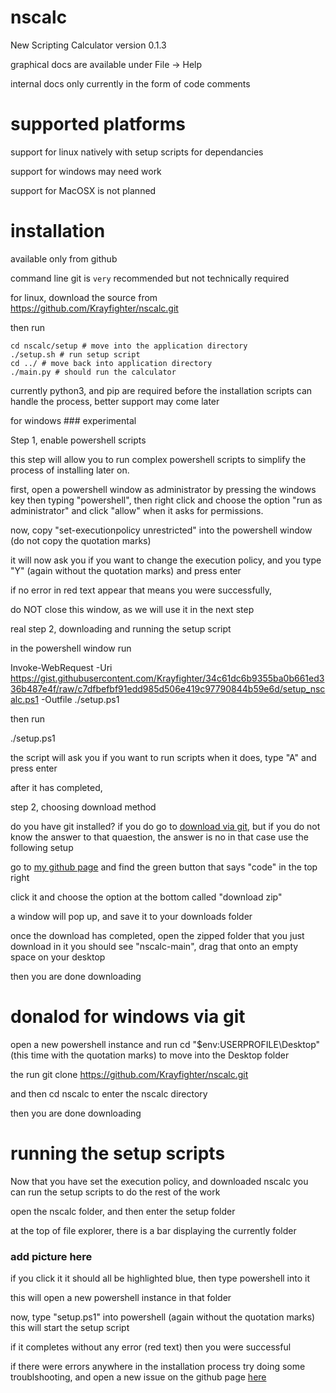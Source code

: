 # nscalc
New Scripting Calculator version 0.1.3

graphical docs are available under File -> Help

internal docs only currently in the form of code comments


# supported platforms

support for linux natively with setup scripts for dependancies

support for windows may need work

support for MacOSX is not planned



# installation


available only from github

command line git is `very` recommended but not technically required


for linux, download the source from https://github.com/Krayfighter/nscalc.git

then run
```
cd nscalc/setup # move into the application directory
./setup.sh # run setup script
cd ../ # move back into application directory
./main.py # should run the calculator
```

currently python3, and pip are required before the installation
scripts can handle the process, better support may come later




for windows ### experimental


Step 1, enable powershell scripts

this step will allow you to run complex powershell scripts to
simplify the process of installing later on.

first, open a powershell window as administrator by pressing the windows key
then typing "powershell", then right click and choose the option "run as administrator"
and click "allow" when it asks for permissions.

now, copy "set-executionpolicy unrestricted" into the powershell window (do not copy the quotation marks)

it will now ask you if you want to change the execution policy,
and you type "Y" (again without the quotation marks) and press enter

if no error in red text appear that means you were successfully,

do NOT close this window, as we will use it in the next step


real step 2, downloading and running the setup script

in the powershell window run

Invoke-WebRequest -Uri https://gist.githubusercontent.com/Krayfighter/34c61dc6b9355ba0b661ed336b487e4f/raw/c7dfbefbf91edd985d506e419c97790844b59e6d/setup_nscalc.ps1 -Outfile ./setup.ps1

then run

./setup.ps1

the script will ask you if you want to run scripts
when it does, type "A" and press enter

after it has completed, 

step 2, choosing download method

do you have git installed? if you do go to [download via git](#download-for-windows-via-git),
but if you do not know the answer to that quaestion, the answer is no
in that case use the following setup


go to [my github page](https://github.com/Krayfighter/nscalc.git)
and find the green button that says "code" in the top right

click it and choose the option at the bottom called "download zip"

a window will pop up, and save it to your downloads folder

once the download has completed, open the zipped folder that you just download
in it you should see "nscalc-main", drag that onto an empty space on your desktop 

then you are done downloading

# donalod for windows via git

open a new powershell instance and run
cd "$env:USERPROFILE\Desktop" (this time with the quotation marks) to move into the Desktop folder

the run
git clone https://github.com/Krayfighter/nscalc.git

and then
cd nscalc
to enter the nscalc directory

then you are done downloading


# running the setup scripts

Now that you have set the execution policy, and downloaded nscalc
you can run the setup scripts to do the rest of the work

open the nscalc folder, and then enter the setup folder

at the top of file explorer, there is a bar displaying the currently folder
### add picture here
if you click it it should all be highlighted blue, then type powershell into it

this will open a new powershell instance in that folder

now, type "setup.ps1" into powershell (again without the quotation marks)
this will start the setup script

if it completes without any error (red text) then you were successful

if there were errors anywhere in the installation process try doing
some troublshooting, and open a new issue on the github page [here](https://github.com/Krayfighter/nscalc.git)
